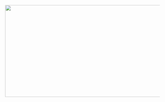 <a href="https://github.com/devxb/gitanimals">
<img
  src="https://render.gitanimals.org/farms/kyn1013"
  width="700"
  height="300"
/>
</a>
